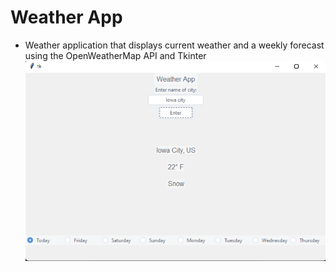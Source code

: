 # Weather App
- Weather application that displays current weather and a weekly forecast using the OpenWeatherMap API and Tkinter
![](https://github.com/ra397/weather/blob/main/weatherappgui0.png)
